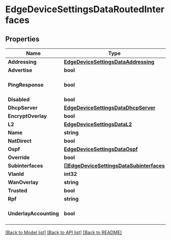 # EdgeDeviceSettingsDataRoutedInterfaces

## Properties

Name | Type | Description | Notes
------------ | ------------- | ------------- | -------------
**Addressing** | [**EdgeDeviceSettingsDataAddressing**](edgeDeviceSettingsData_addressing.md) |  | [optional] 
**Advertise** | **bool** |  | [optional] 
**PingResponse** | **bool** |  | [optional] [default to true]
**Disabled** | **bool** |  | [optional] 
**DhcpServer** | [**EdgeDeviceSettingsDataDhcpServer**](edgeDeviceSettingsDataDhcpServer.md) |  | [optional] 
**EncryptOverlay** | **bool** |  | [optional] 
**L2** | [**EdgeDeviceSettingsDataL2**](edgeDeviceSettingsData_l2.md) |  | [optional] 
**Name** | **string** |  | [optional] 
**NatDirect** | **bool** |  | [optional] 
**Ospf** | [**EdgeDeviceSettingsDataOspf**](edgeDeviceSettingsData_ospf.md) |  | [optional] 
**Override** | **bool** |  | [optional] 
**Subinterfaces** | [**[]EdgeDeviceSettingsDataSubinterfaces**](edgeDeviceSettingsData_subinterfaces.md) |  | [optional] 
**VlanId** | **int32** | static only | [optional] 
**WanOverlay** | **string** |  | [optional] 
**Trusted** | **bool** |  | [optional] 
**Rpf** | **string** |  | [optional] 
**UnderlayAccounting** | **bool** |  | [optional] [default to true]

[[Back to Model list]](../README.md#documentation-for-models) [[Back to API list]](../README.md#documentation-for-api-endpoints) [[Back to README]](../README.md)


